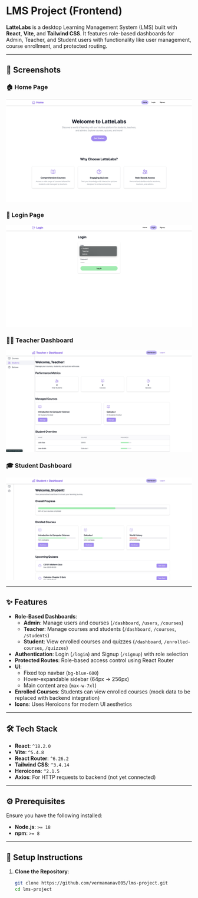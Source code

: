 # LMS Project (Frontend)

**LatteLabs** is a desktop Learning Management System (LMS) built with **React**, **Vite**, and **Tailwind CSS**. It features role-based dashboards for Admin, Teacher, and Student users with functionality like user management, course enrollment, and protected routing.

---

## 📸 Screenshots

### 🏠 Home Page
![Home](./screenshots/screenshot_3.jpg)

### 🔐 Login Page
![Login](./screenshots/screenshot_6.jpg)

### 🧑‍🏫 Teacher Dashboard
![Teacher Dashboard](./screenshots/screenshot_4.jpg)

### 🎓 Student Dashboard
![Student Dashboard](./screenshots/screenshot_1.jpg)



---

## ✨ Features

- **Role-Based Dashboards**:
  - **Admin**: Manage users and courses (`/dashboard`, `/users`, `/courses`)
  - **Teacher**: Manage courses and students (`/dashboard`, `/courses`, `/students`)
  - **Student**: View enrolled courses and quizzes (`/dashboard`, `/enrolled-courses`, `/quizzes`)
- **Authentication**: Login (`/login`) and Signup (`/signup`) with role selection
- **Protected Routes**: Role-based access control using React Router
- **UI**: 
  - Fixed top navbar (`bg-blue-600`)
  - Hover-expandable sidebar (64px → 256px)
  - Main content area (`max-w-7xl`)
- **Enrolled Courses**: Students can view enrolled courses (mock data to be replaced with backend integration)
- **Icons**: Uses Heroicons for modern UI aesthetics

---

## 🛠 Tech Stack

- **React**: `^18.2.0`
- **Vite**: `^5.4.8`
- **React Router**: `^6.26.2`
- **Tailwind CSS**: `^3.4.14`
- **Heroicons**: `^2.1.5`
- **Axios**: For HTTP requests to backend (not yet connected)

---

## ⚙️ Prerequisites

Ensure you have the following installed:

- **Node.js**: `>= 18`
- **npm**: `>= 8`

---

## 🚀 Setup Instructions

1. **Clone the Repository**:
   ```bash
   git clone https://github.com/vermamanav005/lms-project.git
   cd lms-project

